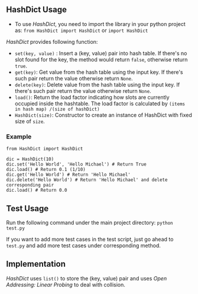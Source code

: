 ## HashDict Usage

- To use *HashDict*, you need to import the library in your python project as: `from HashDict import HashDict` or `import HashDict`

*HashDict* provides following function:

- `set(key, value)` : Insert a (key, value) pair into hash table. If there's no slot found for the key, the method would return `false`, otherwise return `true`.
- `get(key)`: Get value from the hash table using the input key. If there's such pair return the value otherwise return `None`.
- `delete(key)`: Delete value from the hash table using the input key. If there's such pair return the value otherwise return `None`.
- `load()`: Return the load factor indicating how slots are currently occupied inside the hashtable. The load factor is calculated by `(items in hash map) /(size of hashDict)`
- `HashDict(size)`: Constructor to create an instance of HashDict with fixed size of `size`.

### Example

```
from HashDict import HashDict

dic = HashDict(10)
dic.set('Hello World', 'Hello Michael') # Return True
dic.load() # Return 0.1 (1/10)
dic.get('Hello World') # Return 'Hello Michael'
dic.delete('Hello World') # Return 'Hello Michael' and delete corresponding pair
dic.load() # Return 0.0
```



## Test Usage

Run the following command under the main project directory: `python test.py`

If you want to add more test cases in the test script, just go ahead to `test.py`  and add more test cases under corresponding method.



## Implementation

*HashDict*  uses `list()` to store the (key, value) pair and uses *Open Addressing: Linear Probing* to deal with collision. 